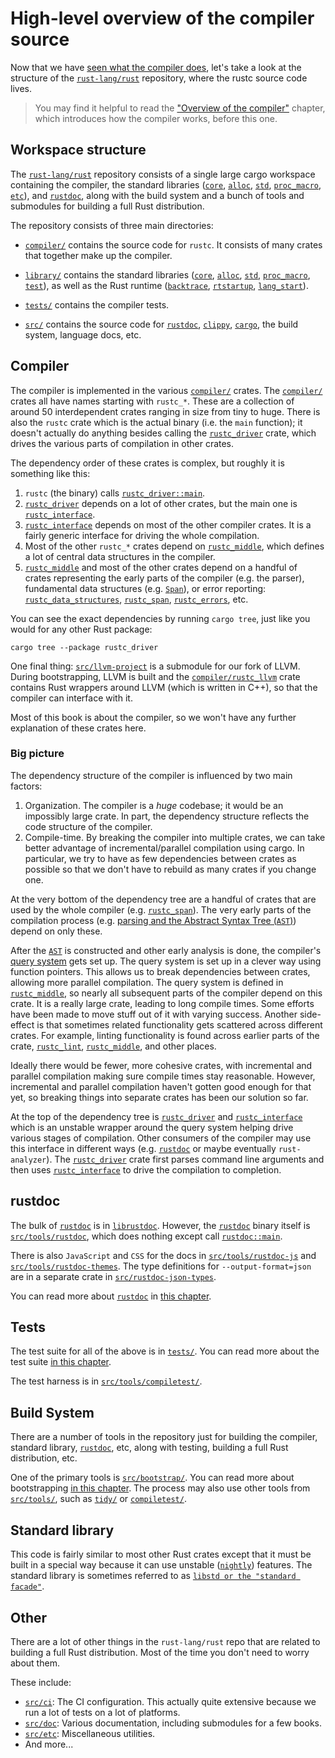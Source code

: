 # High-level overview of the compiler source

Now that we have [seen what the compiler does][orgch],
let's take a look at the structure of the [`rust-lang/rust`] repository,
where the rustc source code lives.

[`rust-lang/rust`]: https://github.com/rust-lang/rust

> You may find it helpful to read the ["Overview of the compiler"][orgch]
> chapter, which introduces how the compiler works, before this one.

[orgch]: ./overview.md

## Workspace structure

The [`rust-lang/rust`] repository consists of a single large cargo workspace
containing the compiler, the standard libraries ([`core`], [`alloc`], [`std`],
[`proc_macro`], [`etc`]), and [`rustdoc`], along with the build system and a
bunch of tools and submodules for building a full Rust distribution.

The repository consists of three main directories:

- [`compiler/`] contains the source code for `rustc`. It consists of many crates
  that together make up the compiler.
  
- [`library/`] contains the standard libraries ([`core`], [`alloc`], [`std`],
  [`proc_macro`], [`test`]), as well as the Rust runtime ([`backtrace`], [`rtstartup`],
  [`lang_start`]).
  
- [`tests/`] contains the compiler tests.
  
- [`src/`] contains the source code for [`rustdoc`], [`clippy`], [`cargo`], the build system,
  language docs, etc.

[`alloc`]: https://github.com/rust-lang/rust/tree/master/library/alloc
[`backtrace`]: https://github.com/rust-lang/backtrace-rs/
[`cargo`]: https://github.com/rust-lang/cargo
[`clippy`]: https://github.com/rust-lang/rust/tree/master/src/tools/clippy
[`compiler/`]: https://github.com/rust-lang/rust/tree/master/compiler
[`core`]: https://github.com/rust-lang/rust/tree/master/library/core
[`etc`]: https://github.com/rust-lang/rust/tree/master/src/etc
[`lang_start`]: https://github.com/rust-lang/rust/blob/master/library/std/src/rt.rs
[`library/`]: https://github.com/rust-lang/rust/tree/master/library
[`proc_macro`]: https://github.com/rust-lang/rust/tree/master/library/proc_macro
[`rtstartup`]: https://github.com/rust-lang/rust/tree/master/library/rtstartup
[`rust-lang/rust`]: https://github.com/rust-lang/rust
[`rustdoc`]: https://github.com/rust-lang/rust/tree/master/src/tools/rustdoc
[`src/`]: https://github.com/rust-lang/rust/tree/master/src
[`std`]: https://github.com/rust-lang/rust/tree/master/library/std
[`test`]: https://github.com/rust-lang/rust/tree/master/library/test
[`tests/`]: https://github.com/rust-lang/rust/tree/master/tests

## Compiler

The compiler is implemented in the various [`compiler/`] crates.
The [`compiler/`] crates all have names starting with `rustc_*`. These are a
collection of around 50 interdependent crates ranging in size from tiny to
huge. There is also the `rustc` crate which is the actual binary (i.e. the
`main` function); it doesn't actually do anything besides calling the
[`rustc_driver`] crate, which drives the various parts of compilation in other
crates.

The dependency order of these crates is complex, but roughly it is
something like this:

1. `rustc` (the binary) calls [`rustc_driver::main`][main].
1. [`rustc_driver`] depends on a lot of other crates, but the main one is
   [`rustc_interface`].
1. [`rustc_interface`] depends on most of the other compiler crates. It is a
   fairly generic interface for driving the whole compilation.
1. Most of the other `rustc_*` crates depend on [`rustc_middle`], which defines
   a lot of central data structures in the compiler.
1. [`rustc_middle`] and most of the other crates depend on a handful of crates
   representing the early parts of the compiler (e.g. the parser), fundamental
   data structures (e.g. [`Span`]), or error reporting:
   [`rustc_data_structures`], [`rustc_span`], [`rustc_errors`], etc.

[`rustc_data_structures`]: https://doc.rust-lang.org/nightly/nightly-rustc/rustc_data_structures/index.html
[`rustc_driver`]: https://doc.rust-lang.org/nightly/nightly-rustc/rustc_driver/index.html
[`rustc_errors`]: https://doc.rust-lang.org/nightly/nightly-rustc/rustc_errors/index.html
[`rustc_interface`]: https://doc.rust-lang.org/nightly/nightly-rustc/rustc_interface/index.html
[`rustc_middle`]: https://doc.rust-lang.org/nightly/nightly-rustc/rustc_middle/index.html
[`rustc_span`]: https://doc.rust-lang.org/nightly/nightly-rustc/rustc_span/index.html
[`Span`]: https://doc.rust-lang.org/nightly/nightly-rustc/rustc_span/struct.Span.html
[main]: https://doc.rust-lang.org/nightly/nightly-rustc/rustc_driver/fn.main.html

You can see the exact dependencies by running `cargo tree`,
just like you would for any other Rust package:

```console
cargo tree --package rustc_driver
```

One final thing: [`src/llvm-project`] is a submodule for our fork of LLVM.
During bootstrapping, LLVM is built and the [`compiler/rustc_llvm`] crate
contains Rust wrappers around LLVM (which is written in C++), so that the
compiler can interface with it.

Most of this book is about the compiler, so we won't have any further
explanation of these crates here.

[`compiler/rustc_llvm`]: https://github.com/rust-lang/rust/tree/master/compiler/rustc_llvm
[`src/llvm-project`]: https://github.com/rust-lang/rust/tree/master/src/
[`Cargo.toml`]: https://github.com/rust-lang/rust/blob/master/Cargo.toml

### Big picture

The dependency structure of the compiler is influenced by two main factors:

1. Organization. The compiler is a _huge_ codebase; it would be an impossibly
   large crate. In part, the dependency structure reflects the code structure
   of the compiler.
2. Compile-time. By breaking the compiler into multiple crates, we can take
   better advantage of incremental/parallel compilation using cargo. In
   particular, we try to have as few dependencies between crates as possible so
   that we don't have to rebuild as many crates if you change one.

At the very bottom of the dependency tree are a handful of crates that are used
by the whole compiler (e.g. [`rustc_span`]). The very early parts of the
compilation process (e.g. [parsing and the Abstract Syntax Tree (`AST`)][parser]) 
depend on only these.

After the [`AST`][parser] is constructed and other early analysis is done, the
compiler's [query system][query] gets set up. The query system is set up in a
clever way using function pointers. This allows us to break dependencies
between crates, allowing more parallel compilation. The query system is defined
in [`rustc_middle`], so nearly all subsequent parts of the compiler depend on
this crate. It is a really large crate, leading to long compile times. Some
efforts have been made to move stuff out of it with varying success. Another
side-effect is that sometimes related functionality gets scattered across
different crates. For example, linting functionality is found across earlier
parts of the crate, [`rustc_lint`], [`rustc_middle`], and other places.

Ideally there would be fewer, more cohesive crates, with incremental and
parallel compilation making sure compile times stay reasonable. However,
incremental and parallel compilation haven't gotten good enough for that yet,
so breaking things into separate crates has been our solution so far.

At the top of the dependency tree is [`rustc_driver`] and [`rustc_interface`]
which is an unstable wrapper around the query system helping drive various
stages of compilation. Other consumers of the compiler may use this interface
in different ways (e.g. [`rustdoc`] or maybe eventually `rust-analyzer`). The
[`rustc_driver`] crate first parses command line arguments and then uses
[`rustc_interface`] to drive the compilation to completion.

[parser]: https://doc.rust-lang.org/nightly/nightly-rustc/rustc_parse/index.html
[`rustc_lint`]: https://doc.rust-lang.org/nightly/nightly-rustc/rustc_lint/index.html
[query]: ./query.md

## rustdoc

The bulk of [`rustdoc`] is in [`librustdoc`]. However, the [`rustdoc`] binary
itself is [`src/tools/rustdoc`], which does nothing except call [`rustdoc::main`].

There is also `JavaScript` and `CSS` for the docs in [`src/tools/rustdoc-js`]
and [`src/tools/rustdoc-themes`]. The type definitions for `--output-format=json`
are in a separate crate in [`src/rustdoc-json-types`].

You can read more about [`rustdoc`] in [this chapter][rustdoc-chapter].

[`librustdoc`]: https://doc.rust-lang.org/nightly/nightly-rustc/rustdoc/index.html
[`rustdoc::main`]: https://doc.rust-lang.org/nightly/nightly-rustc/rustdoc/fn.main.html
[`src/tools/rustdoc-js`]: https://github.com/rust-lang/rust/tree/master/src/tools/rustdoc-js
[`src/tools/rustdoc-themes`]: https://github.com/rust-lang/rust/tree/master/src/tools/rustdoc-themes
[`src/tools/rustdoc`]:  https://github.com/rust-lang/rust/tree/master/src/tools/rustdoc
[`src/rustdoc-json-types`]: https://github.com/rust-lang/rust/tree/master/src/rustdoc-json-types
[rustdoc-chapter]: ./rustdoc.md

## Tests

The test suite for all of the above is in [`tests/`]. You can read more
about the test suite [in this chapter][testsch].

The test harness is in [`src/tools/compiletest/`][`compiletest/`].

[`tests/`]: https://github.com/rust-lang/rust/tree/master/tests
[testsch]: ./tests/intro.md

## Build System

There are a number of tools in the repository just for building the compiler,
standard library, [`rustdoc`], etc, along with testing, building a full Rust
distribution, etc.

One of the primary tools is [`src/bootstrap/`]. You can read more about
bootstrapping [in this chapter][bootstch]. The process may also use other tools
from [`src/tools/`], such as [`tidy/`] or [`compiletest/`].

[`compiletest/`]: https://github.com/rust-lang/rust/tree/master/src/tools/compiletest
[`src/bootstrap/`]: https://github.com/rust-lang/rust/tree/master/src/bootstrap
[`src/tools/`]: https://github.com/rust-lang/rust/tree/master/src/tools
[`tidy/`]: https://github.com/rust-lang/rust/tree/master/src/tools/tidy
[bootstch]: ./building/bootstrapping/intro.md

## Standard library

This code is fairly similar to most other Rust crates except that it must be
built in a special way because it can use unstable ([`nightly`]) features.
The standard library is sometimes referred to as [`libstd or the "standard facade"`].

[`libstd or the "standard facade"`]: https://rust-lang.github.io/rfcs/0040-libstd-facade.html
[`nightly`]: https://doc.rust-lang.org/nightly/nightly-rustc/

## Other

There are a lot of other things in the `rust-lang/rust` repo that are related
to building a full Rust distribution. Most of the time you don't need to worry about them.

These include:
- [`src/ci`]: The CI configuration. This actually quite extensive because we
  run a lot of tests on a lot of platforms.
- [`src/doc`]: Various documentation, including submodules for a few books.
- [`src/etc`]: Miscellaneous utilities.
- And more...

[`src/ci`]: https://github.com/rust-lang/rust/tree/master/src/ci
[`src/doc`]: https://github.com/rust-lang/rust/tree/master/src/doc
[`src/etc`]: https://github.com/rust-lang/rust/tree/master/src/etc
